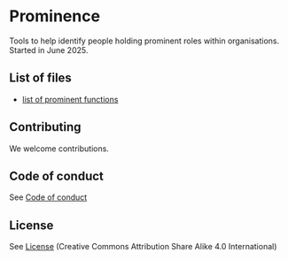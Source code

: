 # Prominence
Tools to help identify people holding prominent roles within organisations.
Started in June 2025.

## List of files
* [list of prominent functions](prominence/list_of_prominent_functions.yaml)

## Contributing

We welcome contributions.

## Code of conduct
See [Code of conduct](CODE_OF_CONDUCT.md)

## License
See [License](LICENSE.md) (Creative Commons Attribution Share Alike 4.0 International)
